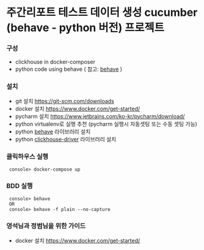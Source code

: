 # 주간리포트 테스트 데이터 생성 cucumber (behave - python 버전) 프로젝트

### 구성
 - clickhouse in docker-composer
 - python code using behave ( 참고: [behave](https://github.com/behave/behave) )  

### 설치 
 - git 설치 https://git-scm.com/downloads
 - docker 설치 https://www.docker.com/get-started/
 - pycharm 설치 https://www.jetbrains.com/ko-kr/pycharm/download/
 - python virtualenv로 실행 추천 (pycharm 실행시 자동셋팅 또는 수동 셋팅 가능)
 - python [behave](https://github.com/behave/behave) 라이브러리 설치 
 - python [clickhouse-driver](https://clickhouse-driver.readthedocs.io/en/latest/index.html) 라이브러리 설치

### 클릭하우스 실행 
```
 console> docker-compose up
```

### BDD 실행
```
 console> behave  
 OR   
 console> behave -f plain --no-capture
```

### 영석님과 정범님을 위한 가이드

 - docker 설치 https://www.docker.com/get-started/

 
